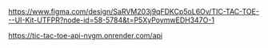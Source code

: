 <https://www.figma.com/design/SaRVM203j9qFDKCp5oL6Ov/TIC-TAC-TOE---UI-Kit-UTFPR?node-id=58-5784&t=P5XyPoymwEDH347O-1>

<https://tic-tac-toe-api-nvgm.onrender.com/api>
